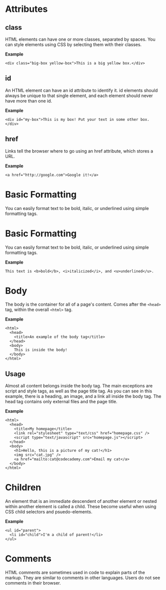 # Attributes

## **class**

HTML elements can have one or more classes, separated by spaces. You can style elements using CSS by selecting them with their classes.

**Example**

```
<div class="big-box yellow-box">This is a big yellow box.</div>

```

## **id**

An HTML element can have an id attribute to identify it. id elements should always be unique to that single element, and each element should never have more than one id.

**Example**

```
<div id="my-box">This is my box! Put your text in some other box.</div>

```

## **href**

Links tell the browser where to go using an href attribute, which stores a URL.

**Example**

```
<a href="http://google.com">Google it!</a>

```

# Basic Formatting

You can easily format text to be bold, italic, or underlined using simple formatting tags.



# Basic Formatting

You can easily format text to be bold, italic, or underlined using simple formatting tags.

**Example**

```
This text is <b>bold</b>, <i>italicized</i>, and <u>underlined</u>.

```

# Body

The body is the container for all of a page's content. Comes after the `<head>` tag, within the overall `<html>` tag.

**Example**

```
<html>
  <head>
    <title>An example of the body tag</title>
  </head>
  <body>
    This is inside the body!
  </body>
</html>
```





## **Usage**

Almost all content belongs inside the body tag. The main exceptions are script and style tags, as well as the page title tag. As you can see in this example, there is a heading, an image, and a link all inside the body tag. The head tag contains only external files and the page title.

**Example**

```
<html>
  <head>
    <title>My homepage</title>
    <link rel="stylesheet" type="text/css" href="homepage.css" />
    <script type="text/javascript" src="homepage.js"></script>
  </head>
  <body>
    <h1>Hello, this is a picture of my cat!</h1>
    <img src="cat.jpg" />
    <a href="mailto:cat@codecademy.com">Email my cat</a>
  </body>
</html>

```

# Children

An element that is an immediate descendent of another element or nested within another element is called a child. These become useful when using CSS child selectors and psuedo-elements.

**Example**

```
<ul id="parent">
  <li id="child">I'm a child of parent!</li>
</ul>

```

# Comments

HTML comments are sometimes used in code to explain parts of the markup. They are similar to comments in other languages. Users do not see comments in their browser.

